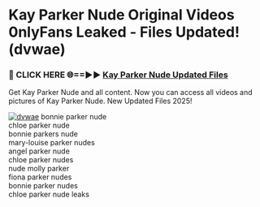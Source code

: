 # Kay Parker Nude Original Videos 0nlyFans Leaked - Files Updated! (dvwae)

<h3>🔴 CLICK HERE 🌐==►► <a href="https://tinyurl.com/yrmya6cz" rel="nofollow">Kay Parker Nude Updated Files</a></h3>

Get Kay Parker Nude and all content. Now you can access all videos and pictures of Kay Parker Nude. New Updated Files 2025!

[![dvwae](https://i.imgur.com/FMdXYCs.gif)](https://tinyurl.com/yrmya6cz)
bonnie parker nude<br>
chloe parker nude<br>
bonnie parkers nude<br>
mary-louise parker nudes<br>
angel parker nude<br>
chloe parker nudes<br>
nude molly parker<br>
fiona parker nudes<br>
bonnie parker nudes<br>
chloe parker nude leaks